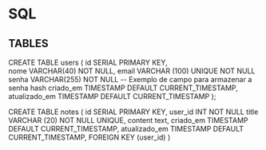 # SQL

## TABLES 

CREATE TABLE users (
	id SERIAL PRIMARY KEY,	
	nome VARCHAR(40) NOT NULL,
	email VARCHAR (100) UNIQUE NOT NULL
	senha VARCHAR(255) NOT NULL  -- Exemplo de campo para armazenar a senha hash
	criado_em TIMESTAMP DEFAULT CURRENT_TIMESTAMP,
    atualizado_em TIMESTAMP DEFAULT CURRENT_TIMESTAMP
);

CREATE TABLE notes (
	id SERIAL PRIMARY KEY,
	user_id INT NOT NULL
	title VARCHAR (20) NOT NULL UNIQUE,
	content text,
	criado_em TIMESTAMP DEFAULT CURRENT_TIMESTAMP,
	atualizado_em TIMESTAMP DEFAULT CURRENT_TIMESTAMP,
	FOREIGN KEY (user_id)
)